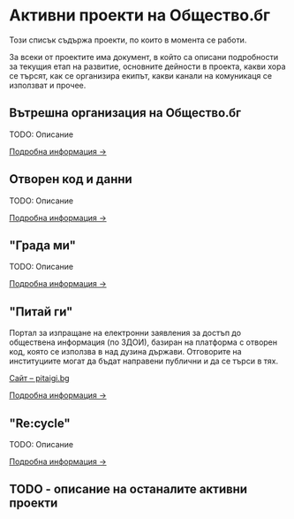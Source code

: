 # Активни проекти на Общество.бг

Този списък съдържа проекти, по които в момента се работи.

За всеки от проектите има документ, в който са описани подробности за
текущия етап на развитие, основните дейности в проекта, какви хора се търсят,
как се организира екипът, какви канали на комуникаця се използват и прочее.

## Вътрешна организация на Общество.бг

TODO: Описание

[Подробна информация →](obshtestvo-organization.md#readme)

## Отворен код и данни

TODO: Описание

[Подробна информация →](open-source-open-data.md#readme)

## "Града ми"

TODO: Описание

[Подробна информация →](grada-me.md#readme)

## "Питай ги"

Портал за изпращане на електронни заявления за достъп до обществена информация (по ЗДОИ), базиран на платформа с отворен код, която се използва в над дузина държави. Отговорите на институциите могат да бъдат направени публични и да се търси в тях.

[Сайт – pitaigi.bg](https://pitaigi.bg/)

[Подробна информация →](pitai-gi.md#readme)

## "Re:cycle"

TODO: Описание

[Подробна информация →](recycle.md#readme)

## TODO - описание на останалите активни проекти
